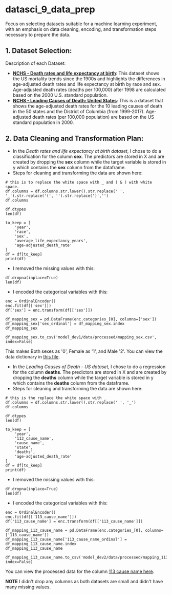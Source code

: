 # datasci_9_data_prep
Focus on selecting datasets suitable for a machine learning experiment, with an emphasis on data cleaning, encoding, and transformation steps necessary to prepare the data.

## 1. Dataset Selection:
Description of each Dataset:
 - **[NCHS - Death rates and life expectancy at birth](https://github.com/Helzheng123/datasci_9_data_prep/blob/main/model_dev1/data/raw/death_life.csv)**: This dataset shows the US mortality trends since the 1900s and highlights the differences in age-adjusted death rates and life expectancy at birth by race and sex. Age-adjusted death rates (deaths per 100,000) after 1998 are calculated based on the 2000 U.S. standard population.
 - **[NCHS - Leading Causes of Death: United States](https://github.com/Helzheng123/datasci_9_data_prep/blob/main/model_dev2/data/raw/leading_deaths.csv)**: This is a dataset that shows the age-adjusted death rates for the 10 leading causes of death in the 50 states and the District of Columbia (from 1999-2017). Age-adjusted death rates (per 100,000 population) are based on the US standard population in 2000.

## 2. Data Cleaning and Transformation Plan:
 - In the *Death rates and life expectancy at birth dataset*, I chose to do a classification for the column **sex**. The predictors are stored in X and are created by dropping the **sex** column while the target variable is stored in y which contains the **sex** column from the dataframe.
 - Steps for cleaning and transforming the data are shown here:
```
# this is to replace the white space with _ and ( & ) with white space.
df.columns = df.columns.str.lower().str.replace(' ', '_').str.replace('(', '').str.replace(')','')
df.columns

df.dtypes
len(df)

to_keep = [
    'year',
    'race',
    'sex',
    'average_life_expectancy_years',
    'age-adjusted_death_rate'
]
df = df[to_keep]
print(df)
```
 - I removed the missing values with this:
```
df.dropna(inplace=True)
len(df)
```
 - I encoded the categorical variables with this:
```
enc = OrdinalEncoder()
enc.fit(df[['sex']])
df['sex'] = enc.transform(df[['sex']])

df_mapping_sex = pd.DataFrame(enc.categories_[0], columns=['sex'])
df_mapping_sex['sex_ordinal'] = df_mapping_sex.index
df_mapping_sex

df_mapping_sex.to_csv('model_dev1/data/processed/mapping_sex.csv', index=False)
```
This makes Both sexes as '0', Female as '1', and Male '2'. You can view the data dictionary in [this file](https://github.com/Helzheng123/datasci_9_data_prep/blob/main/model_dev1/data/processed/mapping_sex.csv).

 - In the *Leading Causes of Death - US dataset*, I chose to do a regression for the column **deaths**. The predictors are stored in X and are created by dropping the **deaths** column while the target variable is stored in y which contains the **deaths** column from the dataframe.
 - Steps for cleaning and transforming the data are shown here:
```
# this is the replace the white space with _
df.columns = df.columns.str.lower().str.replace(' ', '_')
df.columns

df.dtypes
len(df)

to_keep = [
    'year',
    '113_cause_name',
    'cause_name',
    'state',
    'deaths',
    'age-adjusted_death_rate'
]
df = df[to_keep]
print(df)
```
 - I removed the missing values with this:
```
df.dropna(inplace=True)
len(df)
```
 - I encoded the categorical variables with this:
```
enc = OrdinalEncoder()
enc.fit(df[['113_cause_name']])
df['113_cause_name'] = enc.transform(df[['113_cause_name']])

df_mapping_113_cause_name = pd.DataFrame(enc.categories_[0], columns=['113_cause_name'])
df_mapping_113_cause_name['113_cause_name_ordinal'] = df_mapping_113_cause_name.index
df_mapping_113_cause_name

df_mapping_113_cause_name.to_csv('model_dev2/data/processed/mapping_113_cause_name.csv', index=False)
```
You can view the processed data for the column [113 cause name here](https://github.com/Helzheng123/datasci_9_data_prep/blob/main/model_dev2/data/processed/mapping_113_cause_name.csv).

**NOTE** I didn't drop any columns as both datasets are small and didn't have many missing values.
